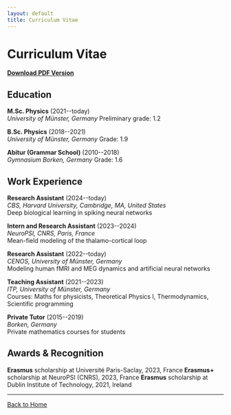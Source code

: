```yaml
---
layout: default
title: Curriculum Vitae
---
```


<h1>Curriculum Vitae</h1>

<p><strong><a href="{{ site.baseurl }}/CurriculumVitae_spez.pdf" target="_blank">Download PDF Version</a></strong></p>

## Education

**M.Sc. Physics** (2021--today)  
*University of Münster, Germany*
Preliminary grade: 1.2

**B.Sc. Physics** (2018--2021)  
*University of Münster, Germany*
Grade: 1.9

**Abitur (Grammar School)** (2010--2018)  
*Gymnasium Borken, Germany*
Grade: 1.6


## Work Experience

**Research Assistant** (2024--today)  
*CBS, Harvard University, Cambridge, MA, United States*  
Deep biological learning in spiking neural networks

**Intern and Research Assistant** (2023--2024)  
*NeuroPSI, CNRS, Paris, France*  
Mean-field modeling of the thalamo-cortical loop

**Research Assistant** (2022--today)  
*CENOS, University of Münster, Germany*  
Modeling human fMRI and MEG dynamics and artificial neural networks

**Teaching Assistant** (2021--2023)  
*ITP, University of Münster, Germany*  
Courses: Maths for physicists, Theoretical Physics I, Thermodynamics, Scientific programming

**Private Tutor** (2015--2019)  
*Borken, Germany*  
Private mathematics courses for students

## Awards & Recognition

**Erasmus** scholarship at Université Paris-Saclay, 2023, France
**Erasmus+** scholarship at NeuroPSI (CNRS), 2023, France
**Erasmus** scholarship at Dublin Institute of Technology, 2021, Ireland

<!--
## Research Experience

### Research in computational neuroscience and machine learning (2024--today)
**Topic:** *The multi-layer tempotron: towards deep biological learning.*  
**Supervisor:** Haim Sompolinsky, Harvard University, United States

Built a deep spiking neural network with a biologically plausible learning rule, called the multi-layer tempotron. Learning is done without gradient descent and with local spike-time dependent error amplitudes. The model performs close to multi-layer perceptrons on standard datasets (MNIST, CIFAR10) and outperforms them on invariant datasets (ETH80). Submitted to COSYNE 2025.

### Master thesis in physics and computational neuroscience (2023--2024)
**Title:** *A biologically realistic Mean-Field model of the Thalamus.* (Grade: 1.0)  
**Supervisors:** Alain Destexhe (NeuroPSI, CNRS, France), Svetlana Gurevich (ITP, Germany)

Modeled the thalamus with a mean-field model of spiking networks, which incorporates detailed single-cell parameters linked to neuromodulators and measurable electrophysiological data. Reproduced significant thalamic single-cell experiments and showed their effect at the population level. Provided new insight into thalamic state-dependent responsiveness and spindle generation. First paper accepted at PLOS CB. Second paper submitted.

### Research in applied maths for neuroscience (2022--today)
**Topic:** *Modeling human fMRI, MEG, and default mode network dynamics.*  
**Supervisors:** Oliver Kamps, Tim Hahn (CENOS and OCC, Münster, Germany)

Modeled the time behaviour of human fMRI and MEG data using nonlinear physics and machine learning tools. Found that the default mode network can be described with Lotka-Volterra type ODEs, and that there is close to clinical-level accuracy of differences in the topography between healthy patients and patients with major depressive disorder (N=1800). First paper in draft.

### Bachelor thesis in theoretical particle physics (2021)
**Title:** *Neutralino-Gluino Coannihilation in the MSSM.* (Grade: 1.0)  
**Supervisors:** Karol Kovařík, Michael Klasen (ITP, University of Münster, Germany)

Introduced a phenomenological minimal supersymmetric standard model (MSSM) where a bino-wino like neutralino fulfils the role of the sole dark matter particle. Analytically calculated and numerically computed the neutralino's relic density and validated with experiments. Code included in [DM@NLO](https://dmnlo.hepforge.org/).
-->

---

<p><a href="{{ site.baseurl }}/">Back to Home</a></p>
